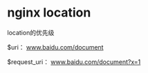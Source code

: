 # nginx location

location的优先级

$uri： www.baidu.com/document

$request\_uri： www.baidu.com/document?x=1

